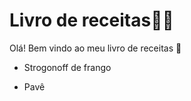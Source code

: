 # Livro de receitas:man_cook:

Olá! Bem vindo ao meu livro de receitas :wave:

- Strogonoff de frango

- Pavê
